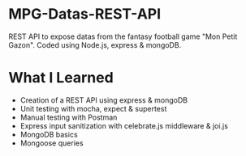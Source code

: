 # MPG-Datas-REST-API

REST API to expose datas from the fantasy football game "Mon Petit Gazon".
Coded using Node.js, express & mongoDB.

# What I Learned

* Creation of a REST API using express & mongoDB
* Unit testing with mocha, expect & supertest
* Manual testing with Postman
* Express input sanitization with celebrate.js middleware & joi.js
* MongoDB basics
* Mongoose queries
